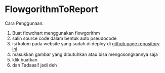 # FlowgorithmToReport

Cara Penggunaan:

1. Buat flowchart menggunakan flowgorithm
2. salin source code dalam bentuk auto pseudocode
3. isi kolom pada website yang sudah di deploy di [github page repository ini](https://dryanfth.github.io/FlowgorithmToReport/)
4. masukkan gambar yang dibutuhkan atau bisa mengosongkannya saja
5. klik buatkan
6. dan Tadaaa!! jadi deh
